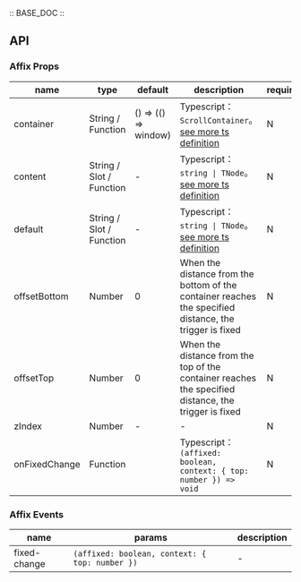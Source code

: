 :: BASE_DOC ::

## API
### Affix Props

name | type | default | description | required
-- | -- | -- | -- | --
container | String / Function | () => (() => window) | Typescript：`ScrollContainer`。[see more ts definition](https://github.com/Tencent/tdesign-vue-next/blob/develop/packages/components/common.ts) | N
content | String / Slot / Function | - | Typescript：`string \| TNode`。[see more ts definition](https://github.com/Tencent/tdesign-vue-next/blob/develop/packages/components/common.ts) | N
default | String / Slot / Function | - | Typescript：`string \| TNode`。[see more ts definition](https://github.com/Tencent/tdesign-vue-next/blob/develop/packages/components/common.ts) | N
offsetBottom | Number | 0 | When the distance from the bottom of the container reaches the specified distance, the trigger is fixed | N
offsetTop | Number | 0 | When the distance from the top of the container reaches the specified distance, the trigger is fixed | N
zIndex | Number | - | \- | N
onFixedChange | Function |  | Typescript：`(affixed: boolean, context: { top: number }) => void`<br/> | N

### Affix Events

name | params | description
-- | -- | --
fixed-change | `(affixed: boolean, context: { top: number })` | \-
